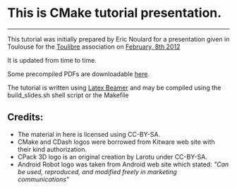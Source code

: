 # This is CMake tutorial presentation.
--------------------------------------

This tutorial was initially prepared by Eric Noulard for a presentation 
given in Toulouse for the [Toulibre](http://www.toulibre.org/) association on [February, 8th 2012](https://github.com/TheErk/CMake-tutorial/raw/master/precompiled-PDFs/2012-02-08-CMake-tutorial-Toulibre.pdf)

It is updated from time to time.

Some precompiled PDFs are downloadable [here](https://github.com/TheErk/CMake-tutorial/tree/master/precompiled-PDFs).

The tutorial is written using [Latex Beamer](https://www.ctan.org/pkg/beamer) and may be compiled
using the build_slides.sh shell script or the Makefile

## Credits:
* The material in here is licensed using CC-BY-SA.
* CMake and CDash logos were borrowed from Kitware web site 
  with their kind authorization.
* CPack 3D logo is an original creation by Larotu under CC-BY-SA.
* Android Robot logo was taken from Android web site which stated:
 *"Can be used, reproduced, and modified freely in marketing communications"*

